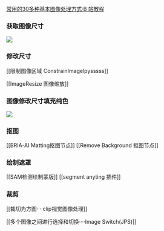 [常用的30多种基本图像处理方式·B 站教程](https://www.bilibili.com/video/BV1LJ4m1E7x4/?spm_id_from=333.788&vd_source=81223299ca5d449a34daaab3e1102d1d)

### 获取图像尺寸
![](https://qhdtc.oss-cn-chengdu.aliyuncs.com/obsidian/202406241241205.png)

### 修改尺寸
[[限制图像区域  ConstrainImagelpysssss]]

[[ImageResize  图像缩放]]
### 图像修改尺寸填充纯色
![](https://qhdtc.oss-cn-chengdu.aliyuncs.com/obsidian/202407070839094.png)

### 抠图
[[BRIA-AI Matting抠图节点]]
[[Remove Background 抠图节点]]
### 绘制遮罩
[[SAM检测绘制蒙版]]
[[segment anyting 插件]]

### 裁剪


[[裁切为方图····clip视觉图像处理]]

[[多个图像之间进行选择和切换····Image Switch(JPS)]]

